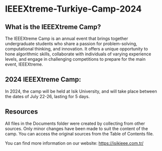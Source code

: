 # IEEEXtreme-Turkiye-Camp-2024

## What is the IEEEXtreme Camp?
The IEEEXtreme Camp is an annual event that brings together undergraduate students who share a passion for problem-solving, computational thinking, and innovation. It offers a unique opportunity to hone algorithmic skills, collaborate with individuals of varying experience levels, and engage in challenging competitions to prepare for the main event, IEEEXtreme.

## 2024 IEEEXtreme Camp:
In 2024, the camp will be held at Isik University, and will take place between the dates of July 22-26, lasting for 5 days.

## Resources
All files in the Documents folder were created by collecting from other sources. Only minor changes have been made to suit the content of the camp. You can access the original sources from the Table of Contents file.

You can find more information on our website: https://isikieee.com.tr/ 
